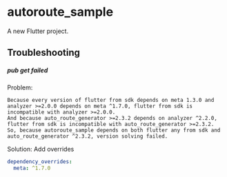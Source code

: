# autoroute_sample

A new Flutter project.

## Troubleshooting

##### pub get failed 

Problem: 
```
Because every version of flutter from sdk depends on meta 1.3.0 and analyzer >=2.0.0 depends on meta ^1.7.0, flutter from sdk is incompatible with analyzer >=2.0.0.
And because auto_route_generator >=2.3.2 depends on analyzer ^2.2.0, flutter from sdk is incompatible with auto_route_generator >=2.3.2.
So, because autoroute_sample depends on both flutter any from sdk and auto_route_generator ^2.3.2, version solving failed.
```
Solution:
Add overrides
```yaml
dependency_overrides:
  meta: ^1.7.0
```

